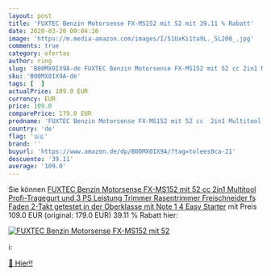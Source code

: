 ```yaml
---
layout: post
title: 'FUXTEC Benzin Motorsense FX-MS152 mit 52 mit 39.11 % Rabatt'
date: 2020-03-20 09:04:26
image: 'https://m.media-amazon.com/images/I/51UxKi1ta9L._SL200_.jpg'
comments: true
category: ofertas
author: ring
slug: 'B00MX0IX9A-de FUXTEC Benzin Motorsense FX-MS152 mit 52 cc 2in1 Multitool...'
sku: 'B00MX0IX9A-de'
tags: [  ]
actualPrice: 109.0 EUR
currency: EUR
price: 109.0
comparePrice: 179.0 EUR
prodname: 'FUXTEC Benzin Motorsense FX-MS152 mit 52 cc  2in1 Multitool  Profi-Tragegurt und 3 PS Leistung Trimmer Rasentrimmer Freischneider fs Faden 2-Takt  getestet in der Oberklasse mit Note 1 4 Easy Starter'
country: 'de'
flag: '🇩🇪'
brand: ''
buyurl: 'https://www.amazon.de/dp/B00MX0IX9A/?tag=tolees0ca-21'
descuento: '39.11'
average: '109.0'
---
```


Sie können [FUXTEC Benzin Motorsense FX-MS152 mit 52 cc  2in1 Multitool  Profi-Tragegurt und 3 PS Leistung Trimmer Rasentrimmer Freischneider fs Faden 2-Takt  getestet in der Oberklasse mit Note 1 4 Easy Starter](https://www.amazon.de/dp/B00MX0IX9A/?tag=tolees0ca-21) mit Preis 109.0 EUR (original: 179.0 EUR) 39.11 % Rabatt hier:

[![FUXTEC Benzin Motorsense FX-MS152 mit 52](https://m.media-amazon.com/images/I/51UxKi1ta9L._SL200_.jpg)](https://www.amazon.de/dp/B00MX0IX9A/?tag=tolees0ca-21)

ℹ️:


[🛒 Hier!!](https://www.amazon.de/dp/B00MX0IX9A/?tag=tolees0ca-21)
